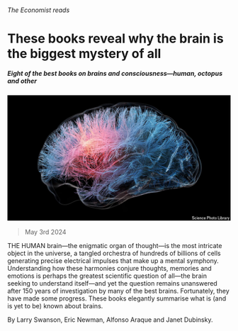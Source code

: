 ###### The Economist reads

# These books reveal why the brain is the biggest mystery of all 

##### Eight of the best books on brains and consciousness—human, octopus and other 

![image](images/20240504_BLP512.jpg) 

> May 3rd 2024 

THE HUMAN brain—the enigmatic organ of thought—is the most intricate object in the universe, a tangled orchestra of hundreds of billions of cells generating precise electrical impulses that make up a mental symphony. Understanding how these harmonies conjure thoughts, memories and emotions is perhaps the greatest scientific question of all—the brain seeking to understand itself—and yet the question remains unanswered after 150 years of investigation by many of the best brains. Fortunately, they have made some progress. These books elegantly summarise what is (and is yet to be) known about brains.

By Larry Swanson, Eric Newman, Alfonso Araque and Janet Dubinsky. 

